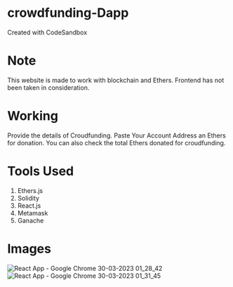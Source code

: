 # crowdfunding-Dapp
Created with CodeSandbox

# Note

This website is made to work with blockchain and Ethers. Frontend has not been taken in consideration.

# Working 

Provide the details of Croudfunding.
Paste Your Account Address an Ethers for donation.
You can also check the total Ethers donated for croudfunding.

# Tools Used 
1. Ethers.js
2. Solidity
3. React.js
4. Metamask
5. Ganache

# Images

![React App - Google Chrome 30-03-2023 01_28_42](https://user-images.githubusercontent.com/103368827/228654263-4e1434b0-86b9-43ca-8ff7-d96cc0242f7b.png)
![React App - Google Chrome 30-03-2023 01_31_45](https://user-images.githubusercontent.com/103368827/228654278-6ad5b80f-a09d-4b9b-9200-8272f6bdae22.png)
